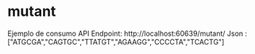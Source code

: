 # mutant
Ejemplo de consumo API
Endpoint: http://localhost:60639/mutant/
Json    : ["ATGCGA","CAGTGC","TTATGT","AGAAGG","CCCCTA","TCACTG"]
